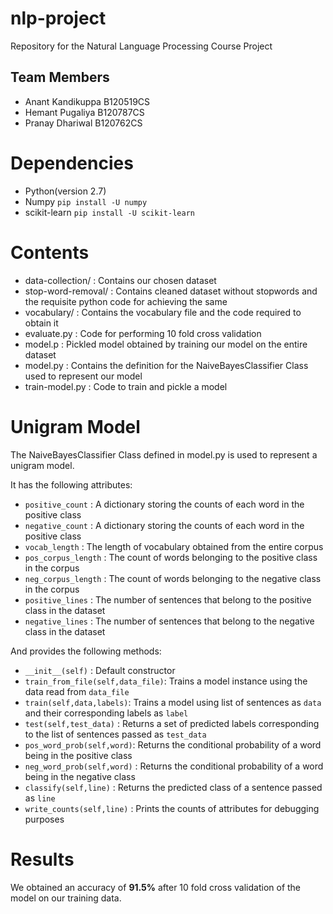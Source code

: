 # nlp-project
Repository for the Natural Language Processing Course Project
## Team Members
- Anant Kandikuppa B120519CS
- Hemant Pugaliya B120787CS
- Pranay Dhariwal B120762CS

# Dependencies
- Python(version 2.7)
- Numpy ```pip install -U numpy```
- scikit-learn ```pip install -U scikit-learn```

# Contents
- data-collection/ : Contains our chosen dataset
- stop-word-removal/ : Contains cleaned dataset without stopwords and the requisite python code for achieving the same
- vocabulary/ : Contains the vocabulary file and the code required to obtain it
- evaluate.py : Code for performing 10 fold cross validation
- model.p : Pickled model obtained by training our model on the entire dataset
- model.py : Contains the definition for the NaiveBayesClassifier Class used to represent our model
- train-model.py : Code to train and pickle a model

# Unigram Model
The NaiveBayesClassifier Class defined in model.py is used to represent a unigram model.

It has the following attributes:
- ```positive_count``` : A dictionary storing the counts of each word in the positive class
- ```negative_count``` : A dictionary storing the counts of each word in the positive class
- ```vocab_length``` : The length of vocabulary obtained from the entire corpus
- ```pos_corpus_length``` : The count of words belonging to the positive class in the corpus
- ```neg_corpus_length``` : The count of words belonging to the negative class in the corpus
- ```positive_lines``` : The number of sentences that belong to the positive class in the dataset
- ```negative_lines``` : The number of sentences that belong to the negative class in the dataset

And provides the following methods:
- ```__init__(self)``` : Default constructor
- ```train_from_file(self,data_file)```: Trains a model instance using the data read from  ```data_file```
- ```train(self,data,labels)```: Trains a model using list of sentences as ```data``` and their corresponding labels as ```label```
- ```test(self,test_data)``` : Returns a set of predicted labels corresponding to the list of sentences passed as ```test_data```
- ```pos_word_prob(self,word)```: Returns the conditional probability of a word being in the positive class
- ```neg_word_prob(self,word)``` : Returns the conditional probability of a word being in the negative class
- ```classify(self,line)``` : Returns the predicted class of a sentence passed as ```line```
- ```write_counts(self,line)``` : Prints the counts of attributes for debugging purposes

# Results 
We obtained an accuracy of __91.5%__ after 10 fold cross validation of the model on our training data.